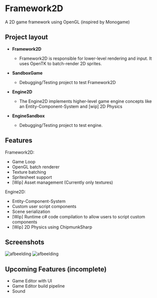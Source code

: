 # Framework2D
A 2D game framework using OpenGL (inspired by Monogame)


## Project layout ##
* **Framework2D**
  - Framework2D is responsible for lower-level rendering and input. It uses OpenTK to batch-render 2D sprites.
  
* **SandboxGame**
  - Debugging/Testing project to test Framework2D
  
* **Engine2D**
  - The Engine2D implements higher-level game engine concepts like an Entity-Component-System and [wip] 2D Physics


* **EngineSandbox**
  - Debugging/Testing project to test engine.
  
  
  
## Features ##

Framework2D:
  - Game Loop
  - OpenGL batch renderer
  - Texture batching
  - Spritesheet support
  - [Wip] Asset management (Currently only textures)

Engine2D:
  - Entity-Component-System
  - Custom user script components
  - Scene serialization
  - [Wip] Runtime c# code compilation to allow users to script custom components
  - [Wip] 2D Physics using ChipmunkSharp


## Screenshots ##

![afbeelding](https://user-images.githubusercontent.com/7734887/132525569-d7c4b255-29fb-4de1-ba5f-1fd9b4661912.png)
![afbeelding](https://user-images.githubusercontent.com/7734887/132526296-a212bf29-a0ee-422e-8218-16564f441aec.png)

## Upcoming Features (incomplete) ##
  - Game Editor with UI
  - Game Editor build pipeline
  - Sound
